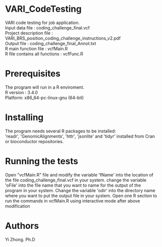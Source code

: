 # VARI_CodeTesting  
VARI  code testing for job application.   
Input data file : coding_challenge_final.vcf      
Project description file : VARI_BRS_position_coding_challenge_instructions_v2.pdf    
Output file : coding_challenge_final_Annot.txt        
R main function file : vcfMain.R    
R file contains all functions : vcfFunc.R   
# Prerequisites 
The program will run in a R enviroment.   
R version : 3.4.0   
Platform: x86_64-pc-linux-gnu (64-bit)   

# Installing    
The program needs several R packages to be installed:    
'readr', 'GenomicAlignments', 'httr', 'jsonlite' and 'tidyr' installed from 
Cran or bioconductor repositories.

# Running the tests
Open "vcfMain.R" file and modify the variable 'fName' into the location of the file coding_challenge_final.vcf in your system.
change the variable 'oFile' into the file name that you want to name for the output of the program in your system.
Change the variable 'odir' into the directory name where you want to put the output file in your system.
Open one R section to run the commands in vcfMain.R using interactive mode after above modification

# Authors
Yi Zhong. Ph.D
